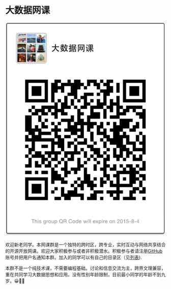 # 大数据网课

![QR](QR.png)

欢迎新老同学。本网课群是一个独特的跨时区，跨专业，实时互动与网络共享结合的开源开放网课。欢迎大家积极参与或者非积极潜水。积极参与者请注册[GitHub](https://github.com/join)账号并把用户名通知本群。加入的同学可以有自己的目录区（见[列表](https://github.com/bigdata-mindstorms/wechatclass?files)).

本群不是一个纯技术课，不需要编程基础。讨论和信息交流为主，跨界文理兼容，重在共同学习大数据思想和应用。没有性别年龄限制，目前最小同学的年龄不到九岁。😀👍🏻

